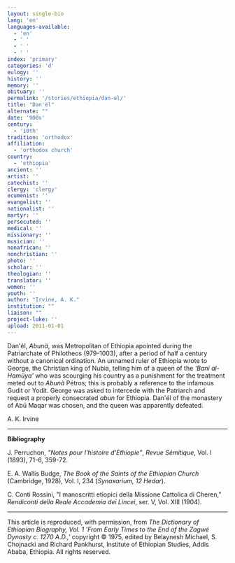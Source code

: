 ```yaml
---
layout: single-bio
lang: 'en'
languages-available:
  - 'en'
  - ' '
  - ' '
  - ' '
index: 'primary'
categories: 'd'
eulogy: ''
history: ''
memory: ''
obituary: ''
permalink: '/stories/ethiopia/dan-el/'
title: "Dan'él"
alternate: ""
date: '900s'
century:
  - '10th'
tradition: 'orthodox'
affiliation:
  - 'orthodox church'
country:
  - 'ethiopia'
ancient: ''
artist: ''
catechist: ''
clergy: 'clergy'
ecumenist: ''
evangelist: ''
nationalist: ''
martyr: ''
persecuted: ''
medical: ''
missionary: ''
musician: ''
nonafrican: ''
nonchristian: ''
photo: ''
scholar: ''
theologian: ''
translator: ''
women: ''
youth: ''
author: "Irvine, A. K."
institution: ""
liaison: ""
project-luke: ''
upload: 2011-01-01
---
```




Dan'&eacute;l, *Abun&auml;*, was Metropolitan of Ethiopia apointed during the Patriarchate of Philotheos (979-1003), after a period of half a century without a canonical ordination. An unnamed ruler of Ethiopia wrote to George, the Christian king of Nubia, telling him of a queen of the *'Bani al-Hamüya'*  who was scourging his country as a punishment for the treatment meted out to *Abun&auml;* Pétros; this is probably a reference to the infamous Gudit or Yodit. George was asked to intercede with the Patriarch and request a properly consecrated *abun* for Ethiopia. Dan'él of the monastery of Abü Maqar was chosen, and the queen was apparently defeated.

A. K. Irvine

---

**Bibliography**

J. Perruchon, *"Notes pour l'histoire d'Ethiopie"*, *Revue S&eacute;mitique*,  Vol. I (1893), 71-6, 359-72.

E. A. Wallis Budge, *The Book of the Saints of the Ethiopian Church* (Cambridge, 1928), Vol. I, 234 (*Synaxarium, 12 Hedar*).

C. Conti Rossini, "I manoscritti etiopici della Missione Cattolica di Cheren," *Rendiconti della Reale Accademia dei Lincei*, ser. V, Vol. XIII (1904).

---

This article is reproduced, with permission, from *The Dictionary of Ethiopian Biography, Vol. 1 'From Early Times to the End of the Zagwé Dynasty c. 1270 A.D.,'* copyright &copy; 1975, edited by Belaynesh Michael, S. Chojnacki and Richard Pankhurst, Institute of Ethiopian Studies, Addis Ababa, Ethiopia.  All rights reserved.
